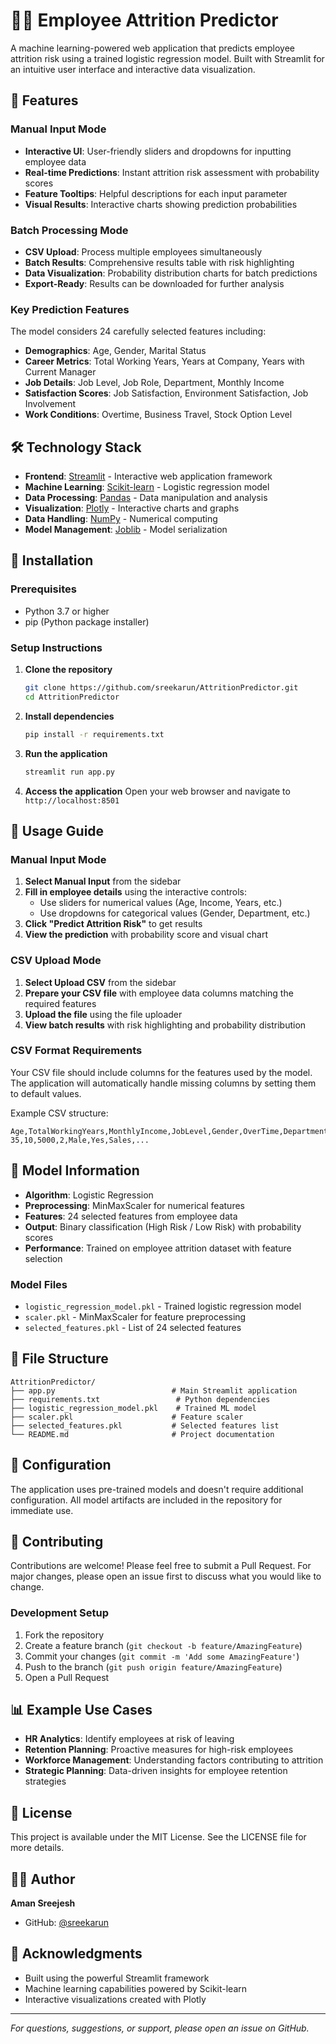 # 👩‍💼 Employee Attrition Predictor

A machine learning-powered web application that predicts employee attrition risk using a trained logistic regression model. Built with Streamlit for an intuitive user interface and interactive data visualization.

## 🌟 Features

### Manual Input Mode
- **Interactive UI**: User-friendly sliders and dropdowns for inputting employee data
- **Real-time Predictions**: Instant attrition risk assessment with probability scores
- **Feature Tooltips**: Helpful descriptions for each input parameter
- **Visual Results**: Interactive charts showing prediction probabilities

### Batch Processing Mode
- **CSV Upload**: Process multiple employees simultaneously
- **Batch Results**: Comprehensive results table with risk highlighting
- **Data Visualization**: Probability distribution charts for batch predictions
- **Export-Ready**: Results can be downloaded for further analysis

### Key Prediction Features
The model considers 24 carefully selected features including:
- **Demographics**: Age, Gender, Marital Status
- **Career Metrics**: Total Working Years, Years at Company, Years with Current Manager
- **Job Details**: Job Level, Job Role, Department, Monthly Income
- **Satisfaction Scores**: Job Satisfaction, Environment Satisfaction, Job Involvement
- **Work Conditions**: Overtime, Business Travel, Stock Option Level

## 🛠️ Technology Stack

- **Frontend**: [Streamlit](https://streamlit.io/) - Interactive web application framework
- **Machine Learning**: [Scikit-learn](https://scikit-learn.org/) - Logistic regression model
- **Data Processing**: [Pandas](https://pandas.pydata.org/) - Data manipulation and analysis
- **Visualization**: [Plotly](https://plotly.com/) - Interactive charts and graphs
- **Data Handling**: [NumPy](https://numpy.org/) - Numerical computing
- **Model Management**: [Joblib](https://joblib.readthedocs.io/) - Model serialization

## 🚀 Installation

### Prerequisites
- Python 3.7 or higher
- pip (Python package installer)

### Setup Instructions

1. **Clone the repository**
   ```bash
   git clone https://github.com/sreekarun/AttritionPredictor.git
   cd AttritionPredictor
   ```

2. **Install dependencies**
   ```bash
   pip install -r requirements.txt
   ```

3. **Run the application**
   ```bash
   streamlit run app.py
   ```

4. **Access the application**
   Open your web browser and navigate to `http://localhost:8501`

## 📖 Usage Guide

### Manual Input Mode

1. **Select Manual Input** from the sidebar
2. **Fill in employee details** using the interactive controls:
   - Use sliders for numerical values (Age, Income, Years, etc.)
   - Use dropdowns for categorical values (Gender, Department, etc.)
3. **Click "Predict Attrition Risk"** to get results
4. **View the prediction** with probability score and visual chart

### CSV Upload Mode

1. **Select Upload CSV** from the sidebar
2. **Prepare your CSV file** with employee data columns matching the required features
3. **Upload the file** using the file uploader
4. **View batch results** with risk highlighting and probability distribution

### CSV Format Requirements

Your CSV file should include columns for the features used by the model. The application will automatically handle missing columns by setting them to default values.

Example CSV structure:
```csv
Age,TotalWorkingYears,MonthlyIncome,JobLevel,Gender,OverTime,Department,...
35,10,5000,2,Male,Yes,Sales,...
```

## 🤖 Model Information

- **Algorithm**: Logistic Regression
- **Preprocessing**: MinMaxScaler for numerical features
- **Features**: 24 selected features from employee data
- **Output**: Binary classification (High Risk / Low Risk) with probability scores
- **Performance**: Trained on employee attrition dataset with feature selection

### Model Files
- `logistic_regression_model.pkl` - Trained logistic regression model
- `scaler.pkl` - MinMaxScaler for feature preprocessing
- `selected_features.pkl` - List of 24 selected features

## 📁 File Structure

```
AttritionPredictor/
├── app.py                          # Main Streamlit application
├── requirements.txt                 # Python dependencies
├── logistic_regression_model.pkl    # Trained ML model
├── scaler.pkl                      # Feature scaler
├── selected_features.pkl           # Selected features list
└── README.md                       # Project documentation
```

## 🔧 Configuration

The application uses pre-trained models and doesn't require additional configuration. All model artifacts are included in the repository for immediate use.

## 🤝 Contributing

Contributions are welcome! Please feel free to submit a Pull Request. For major changes, please open an issue first to discuss what you would like to change.

### Development Setup
1. Fork the repository
2. Create a feature branch (`git checkout -b feature/AmazingFeature`)
3. Commit your changes (`git commit -m 'Add some AmazingFeature'`)
4. Push to the branch (`git push origin feature/AmazingFeature`)
5. Open a Pull Request

## 📊 Example Use Cases

- **HR Analytics**: Identify employees at risk of leaving
- **Retention Planning**: Proactive measures for high-risk employees
- **Workforce Management**: Understanding factors contributing to attrition
- **Strategic Planning**: Data-driven insights for employee retention strategies

## 📄 License

This project is available under the MIT License. See the LICENSE file for more details.

## 👨‍💻 Author

**Aman Sreejesh**
- GitHub: [@sreekarun](https://github.com/sreekarun)

## 🙏 Acknowledgments

- Built using the powerful Streamlit framework
- Machine learning capabilities powered by Scikit-learn
- Interactive visualizations created with Plotly

---

*For questions, suggestions, or support, please open an issue on GitHub.*